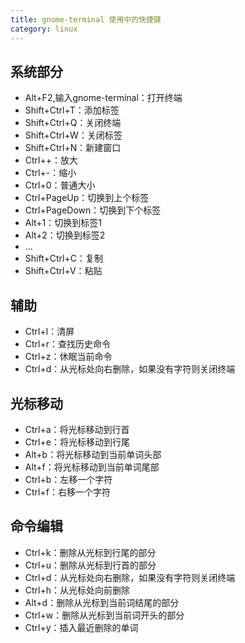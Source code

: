 ```yaml
---
title: gnome-terminal 使用中的快捷键
category: linux
---
```


## 系统部分

- Alt+F2,输入gnome-terminal：打开终端
- Shift+Ctrl+T：添加标签
- Shift+Ctrl+Q：关闭终端
- Shift+Ctrl+W：关闭标签
- Shift+Ctrl+N：新建窗口
- Ctrl++：放大
- Ctrl+-：缩小
- Ctrl+0：普通大小
- Ctrl+PageUp：切换到上个标签
- Ctrl+PageDown：切换到下个标签
- Alt+1：切换到标签1
- Alt+2：切换到标签2
- ...
- Shift+Ctrl+C：复制
- Shift+Ctrl+V：粘贴

## 辅助

- Ctrl+l：清屏
- Ctrl+r：查找历史命令
- Ctrl+z：休眠当前命令
- Ctrl+d：从光标处向右删除，如果没有字符则关闭终端

## 光标移动

- Ctrl+a：将光标移动到行首
- Ctrl+e：将光标移动到行尾
- Alt+b：将光标移动到当前单词头部
- Alt+f：将光标移动到当前单词尾部
- Ctrl+b：左移一个字符
- Ctrl+f：右移一个字符

## 命令编辑

- Ctrl+k：删除从光标到行尾的部分
- Ctrl+u：删除从光标到行首的部分
- Ctrl+d：从光标处向右删除，如果没有字符则关闭终端
- Ctrl+h：从光标处向前删除
- Alt+d：删除从光标到当前词结尾的部分
- Ctrl+w：删除从光标到当前词开头的部分
- Ctrl+y：插入最近删除的单词
